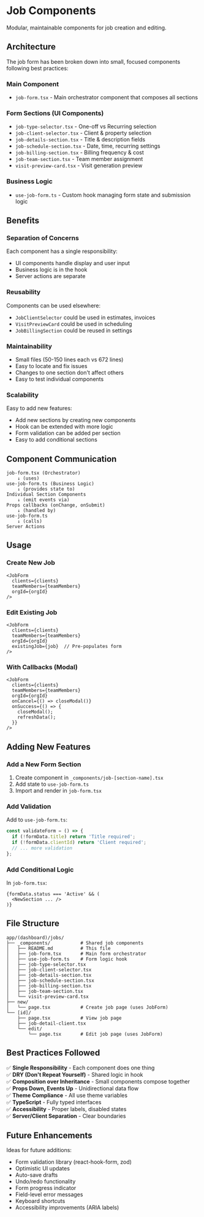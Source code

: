 # Job Components

Modular, maintainable components for job creation and editing.

## Architecture

The job form has been broken down into small, focused components following best practices:

### **Main Component**
- `job-form.tsx` - Main orchestrator component that composes all sections

### **Form Sections (UI Components)**
- `job-type-selector.tsx` - One-off vs Recurring selection
- `job-client-selector.tsx` - Client & property selection
- `job-details-section.tsx` - Title & description fields
- `job-schedule-section.tsx` - Date, time, recurring settings
- `job-billing-section.tsx` - Billing frequency & cost
- `job-team-section.tsx` - Team member assignment
- `visit-preview-card.tsx` - Visit generation preview

### **Business Logic**
- `use-job-form.ts` - Custom hook managing form state and submission logic

## Benefits

### **Separation of Concerns**
Each component has a single responsibility:
- UI components handle display and user input
- Business logic is in the hook
- Server actions are separate

### **Reusability**
Components can be used elsewhere:
- `JobClientSelector` could be used in estimates, invoices
- `VisitPreviewCard` could be used in scheduling
- `JobBillingSection` could be reused in settings

### **Maintainability**
- Small files (50-150 lines each vs 672 lines)
- Easy to locate and fix issues
- Changes to one section don't affect others
- Easy to test individual components

### **Scalability**
Easy to add new features:
- Add new sections by creating new components
- Hook can be extended with more logic
- Form validation can be added per section
- Easy to add conditional sections

## Component Communication

```
job-form.tsx (Orchestrator)
    ↓ (uses)
use-job-form.ts (Business Logic)
    ↓ (provides state to)
Individual Section Components
    ↓ (emit events via)
Props callbacks (onChange, onSubmit)
    ↓ (handled by)
use-job-form.ts
    ↓ (calls)
Server Actions
```

## Usage

### Create New Job
```tsx
<JobForm 
  clients={clients}
  teamMembers={teamMembers}
  orgId={orgId}
/>
```

### Edit Existing Job
```tsx
<JobForm 
  clients={clients}
  teamMembers={teamMembers}
  orgId={orgId}
  existingJob={job}  // Pre-populates form
/>
```

### With Callbacks (Modal)
```tsx
<JobForm 
  clients={clients}
  teamMembers={teamMembers}
  orgId={orgId}
  onCancel={() => closeModal()}
  onSuccess={() => {
    closeModal();
    refreshData();
  }}
/>
```

## Adding New Features

### Add a New Form Section
1. Create component in `_components/job-[section-name].tsx`
2. Add state to `use-job-form.ts`
3. Import and render in `job-form.tsx`

### Add Validation
Add to `use-job-form.ts`:
```typescript
const validateForm = () => {
  if (!formData.title) return 'Title required';
  if (!formData.clientId) return 'Client required';
  // ... more validation
};
```

### Add Conditional Logic
In `job-form.tsx`:
```tsx
{formData.status === 'Active' && (
  <NewSection ... />
)}
```

## File Structure

```
app/(dashboard)/jobs/
├── _components/           # Shared job components
│   ├── README.md          # This file
│   ├── job-form.tsx       # Main form orchestrator
│   ├── use-job-form.ts    # Form logic hook
│   ├── job-type-selector.tsx
│   ├── job-client-selector.tsx
│   ├── job-details-section.tsx
│   ├── job-schedule-section.tsx
│   ├── job-billing-section.tsx
│   ├── job-team-section.tsx
│   └── visit-preview-card.tsx
├── new/
│   └── page.tsx           # Create job page (uses JobForm)
└── [id]/
    ├── page.tsx           # View job page
    ├── job-detail-client.tsx
    └── edit/
        └── page.tsx       # Edit job page (uses JobForm)
```

## Best Practices Followed

✅ **Single Responsibility** - Each component does one thing  
✅ **DRY (Don't Repeat Yourself)** - Shared logic in hook  
✅ **Composition over Inheritance** - Small components compose together  
✅ **Props Down, Events Up** - Unidirectional data flow  
✅ **Theme Compliance** - All use theme variables  
✅ **TypeScript** - Fully typed interfaces  
✅ **Accessibility** - Proper labels, disabled states  
✅ **Server/Client Separation** - Clear boundaries  

## Future Enhancements

Ideas for future additions:
- Form validation library (react-hook-form, zod)
- Optimistic UI updates
- Auto-save drafts
- Undo/redo functionality
- Form progress indicator
- Field-level error messages
- Keyboard shortcuts
- Accessibility improvements (ARIA labels)

